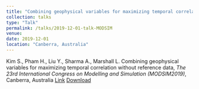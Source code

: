 ```yaml
---
title: "Combining geophysical variables for maximizing temporal correlation without reference data"
collection: talks
type: "Talk"
permalink: /talks/2019-12-01-talk-MODSIM
venue: 
date: 2019-12-01 
location: "Canberra, Australia"
---
```


Kim S., Pham H., Liu Y., Sharma A., Marshall L. Combining geophysical variables for maximizing temporal correlation without reference data, <i>The 23rd International Congress on Modelling and Simulation (MODSIM2019)</i>, Canberra, Australia
[Link](https://mssanz.org.au/modsim2019/documents/MODSIM2019_Book_of_Abstracts.pdf)
[Download](https://steelpl.github.io/files/MODSIM19-mergeData_K10.pdf)


